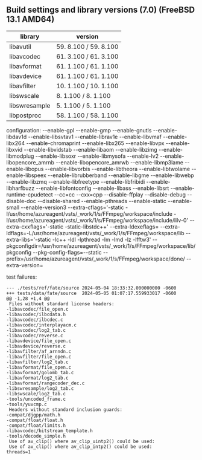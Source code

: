 ## Build settings and library versions (7.0) (FreeBSD 13.1 AMD64)
| library | version |
| --- | --- |
|  libavutil   |   59.  8.100 / 59.  8.100 |
|  libavcodec  |   61.  3.100 / 61.  3.100
|  libavformat |   61.  1.100 / 61.  1.100
|  libavdevice |   61.  1.100 / 61.  1.100
|  libavfilter |   10.  1.100 / 10.  1.100
|  libswscale   |   8.  1.100 /  8.  1.100
|  libswresample |   5.  1.100 /  5.  1.100
|  libpostproc |   58.  1.100 / 58.  1.100
  
configuration: --enable-gpl --enable-gmp --enable-gnutls --enable-libdav1d --enable-libsvtav1 --enable-librav1e --enable-libvmaf --enable-libx264 --enable-chromaprint --enable-libx265 --enable-libvpx --enable-libxvid --enable-libvidstab --enable-libaom --enable-libzimg --enable-libmodplug --enable-libsoxr --enable-libmysofa --enable-lv2 --enable-libopencore_amrnb --enable-libopencore_amrwb --enable-libmp3lame --enable-libopus --enable-libvorbis --enable-libtheora --enable-libtwolame --enable-libspeex --enable-librubberband --enable-libgme --enable-libwebp --enable-libzmq --enable-libfreetype --enable-libfribidi --enable-libharfbuzz --enable-libfontconfig --enable-libass --enable-libsrt --enable-runtime-cpudetect --cc=cc --cxx=cpp --disable-ffplay --disable-debug --disable-doc --disable-shared --enable-pthreads --enable-static --enable-small --enable-version3 --extra-cflags='-static -I/usr/home/azureagent/vsts/_work/1/s/FFmpeg/workspace/include -I/usr/home/azureagent/vsts/_work/1/s/FFmpeg/workspace/include/lilv-0' --extra-cxxflags='-static -static-libstdc++' --extra-ldexeflags= --extra-ldflags=-L/usr/home/azureagent/vsts/_work/1/s/FFmpeg/workspace/lib --extra-libs='-static -lc++ -ldl -lpthread -lm -lmd -lz -lfftw3' --pkgconfigdir=/usr/home/azureagent/vsts/_work/1/s/FFmpeg/workspace/lib/pkgconfig --pkg-config-flags=--static --prefix=/usr/home/azureagent/vsts/_work/1/s/FFmpeg/workspace/done/ --extra-version=

test failures:
```
--- ./tests/ref/fate/source	2024-05-04 18:33:32.000000000 -0600
+++ tests/data/fate/source	2024-05-05 01:07:17.559933017 -0600
@@ -1,28 +1,4 @@
 Files without standard license headers:
-libavcodec/file_open.c
-libavcodec/ilbcdata.h
-libavcodec/ilbcdec.c
-libavcodec/interplayacm.c
-libavcodec/log2_tab.c
-libavcodec/reverse.c
-libavdevice/file_open.c
-libavdevice/reverse.c
-libavfilter/af_arnndn.c
-libavfilter/file_open.c
-libavfilter/log2_tab.c
-libavformat/file_open.c
-libavformat/golomb_tab.c
-libavformat/log2_tab.c
-libavformat/rangecoder_dec.c
-libswresample/log2_tab.c
-libswscale/log2_tab.c
-tools/uncoded_frame.c
-tools/yuvcmp.c
 Headers without standard inclusion guards:
-compat/djgpp/math.h
-compat/float/float.h
-compat/float/limits.h
-libavcodec/bitstream_template.h
-tools/decode_simple.h
 Use of av_clip() where av_clip_uintp2() could be used:
 Use of av_clip() where av_clip_intp2() could be used:
threads=1
```